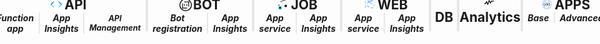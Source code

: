 <div style="overflow: hidden; position: absolute; top: 0; right: 0; bottom: 0; left: 0; margin: -5px 0 !important;">
    <div style="display: flex; flex-flow: row nowrap; justify-content: center; height: 55px; margin: 0px -15px;">
        <div style="box-sizing: border-box; border-left: 2px solid transparent; border-right: 2px solid #e7e7e7; display: flex; flex: 1.5; flex-direction: column; width: 100%;">
            <div style="display: flex; flex-flow: row nowrap; justify-content: center;">
                <h2 style="margin: 0px; padding: 0px; display: flex; align-items: center; justify-content: center; flex-wrap: wrap;">
                    <svg style="
                            max-width: 20px;
                            max-height: 20px;
                            margin-right: 2px;
                        "><g><title></title><defs></defs><path fill="#50e6ff" d="m5.5 13.1-.6.6a.3.3 0 0 1-.4 0L.2 9.4a.608.608 0 0 1 0-.8L.7 8l4.8 4.8a.188.188 0 0 1 0 .3z"></path><path fill="#1490df" d="m4.8 4.3.6.6a.3.3 0 0 1 0 .4L.8 9.9l-.6-.6a.6.6 0 0 1 0-.8l4.3-4.3a.367.367 0 0 1 .3.1z"></path><path fill="#50e6ff" d="m17.3 8 .6.6a.608.608 0 0 1 0 .8l-4.4 4.4a.3.3 0 0 1-.4 0l-.6-.6a.3.3 0 0 1 0-.4L17.3 8z"></path><path fill="#1490df" d="m17.8 9.3-.6.6-4.7-4.7a.3.3 0 0 1 0-.4l.6-.6a.3.3 0 0 1 .4 0l4.3 4.3a.6.6 0 0 1 0 .8z"></path><path fill="url(#6960815c-66a2-4159-835d-38a84ec3a016)" d="M8.3 9.9H4.7a.215.215 0 0 1-.2-.2v-.1l4.3-8.5c.1 0 .1-.1.2-.1h4.2a.215.215 0 0 1 .2.2v.1L8.4 8h4.9a.215.215 0 0 1 .2.2.1.1 0 0 1-.1.1l-8.2 8.5c-.1 0-.6.5-.4-.2z"></path></g>
                    </svg>
                    <span>API</span>
                </h2>
            </div>
            <div style="display: flex; flex-flow: row nowrap; justify-content: center; align-content: center; align-items: center;">
                <div style="display: flex; flex: 1; width: 100%; border-right: 1px solid #e7e7e7; padding: 0px 7.5px; height: 100%; flex-flow: row nowrap; justify-content: center; align-items: center;">
                    <h5 style="margin: 0; padding: 0; text-align: center;">Function app</h5>
                </div>
                <div style="display: flex; flex: 1; width: 100%; border-left: 1px solid #e7e7e7; border-right: 1px solid #e7e7e7; padding: 0px 7.5px; height: 100%; flex-flow: row nowrap; justify-content: center; align-items: center;">
                    <h5 style="margin: 0; padding: 0; text-align: center;">App Insights</h5>
                </div>
                <div style="display: flex; flex: 1; width: 100%; border-left: 1px solid #e7e7e7; padding: 0px 7.5px; height: 100%; flex-flow: row nowrap; justify-content: center; align-items: center;">
                    <h5 style="margin: 0; padding: 0; text-align: center; font-size: 0.9em;">API Management</h5>
                </div>
            </div>
        </div>
        <div style="box-sizing: border-box; display: flex; flex: 1; flex-direction: column; width: 100%; border-left: 2px solid #e7e7e7; border-right: 2px solid #e7e7e7;">
            <div style="display: flex; flex-flow: row nowrap; justify-content: center;">
                <h2 style="margin: 0px; padding: 0px; display: flex; align-items: center; justify-content: center; flex-wrap: wrap;">
                    <svg style="
                            max-width: 20px;
                            max-height: 20px;
                            margin-right: 2px;
                        "><svg class="" role="presentation" focusable="false" xmlns:svg="http://www.w3.org/2000/svg" xmlns:xlink="http://www.w3.org/1999/xlink" data-type="1" viewBox="0 0 88 88"><g><title></title><title>Asset 5</title><g class="msportalfx-svg-c15"><circle cx="36" cy="44" r="4"></circle><circle cx="52" cy="44" r="4"></circle><path d="M20 33h5v35h-5z"></path><path d="M20 63h35v5H20zm43-43h5v35h-5z"></path><path d="M33 20h35v5H33z"></path><path d="M44 0a44 44 0 1 0 44 44A44 44 0 0 0 44 0Zm0 82a38 38 0 1 1 38-38 38 38 0 0 1-38 38Z"></path></g></g></svg>
                    </svg>
                    <span>BOT</span>
                </h2>
            </div>
            <div style="display: flex; flex-flow: row nowrap; justify-content: center; align-content: center; align-items: center;">
                <div style="display: flex; flex: 1; width: 100%; border-right: 1px solid #e7e7e7; padding: 0px 7.5px; height: 100%; flex-flow: row nowrap; justify-content: center; align-items: center;">
                    <h5 style="margin: 0; padding: 0; text-align: center;">Bot registration</h5>
                </div>
                <div style="display: flex; flex: 1; width: 100%; border-left: 1px solid #e7e7e7; padding: 0px 7.5px; height: 100%; flex-flow: row nowrap; justify-content: center; align-items: center;">
                    <h5 style="margin: 0; padding: 0; text-align: center;">App Insights</h5>
                </div>
            </div>
        </div>
        <div style="box-sizing: border-box; display: flex; flex: 1; flex-direction: column; width: 100%; border-left: 2px solid #e7e7e7; border-right: 2px solid #e7e7e7;">
            <div style="display: flex; flex-flow: row nowrap; justify-content: center;">
                <h2 style="margin: 0px; padding: 0px; display: flex; align-items: center; justify-content: center; flex-wrap: wrap;">
                    <svg style="
                            max-width: 20px;
                            max-height: 20px;
                            margin-right: 2px;
                        "><g><title></title><defs></defs><title>MsPortalFx.base.images-77</title><path fill="url(#21e371d5-61c9-4485-af51-d22e7dafb453)" d="M12.257 13.19A7.289 7.289 0 1 1 3.323 1.67l.077-.056a7.289 7.289 0 0 1 8.857 11.576"></path><path d="M5.808 5.913a11.162 11.162 0 0 1 7.642-3.071A7.185 7.185 0 0 0 12.176 1.6a12.386 12.386 0 0 0-4.026.95 10.628 10.628 0 0 0-3.5 2.414 2.348 2.348 0 0 1 1.158.949zM2.2 8.841a16.236 16.236 0 0 0-.717 2.25 7.7 7.7 0 0 0 .534.791 6.782 6.782 0 0 0 .475.555 15.3 15.3 0 0 1 .928-2.975 2.332 2.332 0 0 1-1.22-.621z" opacity=".6" class="msportalfx-svg-c01"></path><path fill="#f2f2f2" d="M3.039 4.952a10.239 10.239 0 0 1-.591-2.526 7.277 7.277 0 0 0-.948 1.25A11.361 11.361 0 0 0 1.991 5.7a2.33 2.33 0 0 1 1.048-.748z" opacity=".55"></path><circle cx="3.825" cy="7.157" r="2.343" fill="url(#21e371d5-61c9-4485-af51-d22e7dafb450)"></circle><path fill="#f2f2f2" d="M7.241 11.435a1.515 1.515 0 0 1 .459-1.088 10.307 10.307 0 0 1-2.165-1.592 2.336 2.336 0 0 1-1.28.7 10.213 10.213 0 0 0 1.245 1.1 10.6 10.6 0 0 0 1.755 1.07 1.4 1.4 0 0 1-.014-.19zm5.401.182a10.288 10.288 0 0 1-2.362-.275c0 .031.005.062.005.093a1.515 1.515 0 0 1-.433 1.065 11.879 11.879 0 0 0 2.925.209 7.185 7.185 0 0 0 .987-1.152 10.517 10.517 0 0 1-1.122.06z" opacity=".55"></path><circle cx="8.763" cy="11.435" r="1.522" fill="url(#21e371d5-61c9-4485-af51-d22e7dafb451)"></circle><path fill="#f2f2f2" d="M10.635 7.368a1.588 1.588 0 0 1 .525-.848 21.663 21.663 0 0 1-3.827-3.558A14.576 14.576 0 0 1 5.632.457 7.227 7.227 0 0 0 4.7.816a15.211 15.211 0 0 0 1.829 2.732 22.61 22.61 0 0 0 4.106 3.82z" opacity=".7"></path><circle cx="12.232" cy="7.66" r="1.617" fill="#f2f2f2"></circle><path fill="#f2f2f2" d="M14.948 8.75c-.1-.05-.18-.094-.275-.145l-.026-.014c-.086-.045-.17-.091-.254-.137l-.047-.026-.229-.128-.056-.032c-.091-.051-.181-.1-.27-.154a1.536 1.536 0 0 1-.546.793c.105.062.212.123.321.184l.072.041.3.165.029.016c.241.131.487.262.739.391a7.107 7.107 0 0 0 .243-.955z" opacity=".55"></path><circle cx="3.825" cy="7.157" r="2.343" fill="url(#21e371d5-61c9-4485-af51-d22e7dafb450)"></circle><circle cx="8.763" cy="11.435" r="1.522" fill="#f2f2f2"></circle><path fill="url(#21e371d5-61c9-4485-af51-d22e7dafb452)" d="m17.5 10.571-.317-.958h-1.287l-.485-.566.154-1.281-.895-.45-.112.112-.8.8-.744-.052-.8-1.02-.958.317-.006.151V8.76l-.566.485-1.26-.157-.449.894.112.112.8.8-.051.743-1.037.81.317.957.151.006h1.136l.485.566-.154 1.281.895.449.112-.112.8-.8.744.052.8 1.02.958-.317.006-.151v-1.135l.566-.486 1.281.154.45-.894-.112-.113-.8-.8.052-.744zm-3.739 2.779a1.941 1.941 0 1 1 1.233-2.45 1.94 1.94 0 0 1-1.233 2.45z"></path><path fill="#50e6ff" d="M7.613 14.753v-.794l-.113-.041-.85-.279-.221-.539.432-.919-.561-.562-.112.056-.794.4-.543-.223-.344-.952h-.794l-.042.111-.278.85-.544.223-.905-.432-.557.557.055.112.4.794-.222.543L.649 14v.8l.111.042.85.279.223.543-.432.919.557.557.111-.056.794-.4.543.222.349.962h.794l.041-.112.279-.85.543-.222.92.431.557-.557-.056-.111-.4-.794.223-.543zm-3.482 1.153a1.529 1.529 0 1 1 1.528-1.529 1.528 1.528 0 0 1-1.528 1.529z"></path><circle cx="13.151" cy="11.507" r="1.941" class="msportalfx-svg-c01"></circle><circle cx="4.131" cy="14.377" r="1.528" class="msportalfx-svg-c01"></circle></g>
                    </svg>
                    <span>JOB</span>
                </h2>
            </div>
            <div style="display: flex; flex-flow: row nowrap; justify-content: center; align-content: center; align-items: center;">
                <div style="display: flex; flex: 1; width: 100%; border-right: 1px solid #e7e7e7; padding: 0px 7.5px; height: 100%; flex-flow: row nowrap; justify-content: center; align-items: center;">
                    <h5 style="margin: 0; padding: 0; text-align: center;">App service</h5>
                </div>
                <div style="display: flex; flex: 1; width: 100%; border-left: 1px solid #e7e7e7; padding: 0px 7.5px; height: 100%; flex-flow: row nowrap; justify-content: center; align-items: center;">
                    <h5 style="margin: 0; padding: 0; text-align: center;">App Insights</h5>
                </div>
            </div>
        </div>
        <div style="box-sizing: border-box; display: flex; flex: 1; flex-direction: column; width: 100%; border-left: 2px solid #e7e7e7; border-right: 2px solid #e7e7e7;">
            <div style="display: flex; flex-flow: row nowrap; justify-content: center;">
                <h2 style="margin: 0px; padding: 0px; display: flex; align-items: center; justify-content: center; flex-wrap: wrap;">
                    <svg style="
                            max-width: 20px;
                            max-height: 20px;
                            margin-right: 2px;
                        "><g><title></title><defs></defs><path fill="url(#6960815c-66a2-4159-835d-38a84ec3a015)" d="M14.209 15.717A8.5 8.5 0 0 1 3.791 2.283l.086-.065a8.5 8.5 0 0 1 10.332 13.5"></path><path fill="#83b9f9" d="M2.481 10.645a18.877 18.877 0 0 0-.836 2.624 9.46 9.46 0 0 0 .622.922 8.126 8.126 0 0 0 .555.647 17.828 17.828 0 0 1 1.083-3.468 2.72 2.72 0 0 1-1.424-.725zM3.46 6.11a11.947 11.947 0 0 1-.689-2.945 8.4 8.4 0 0 0-1.1 1.458 13.23 13.23 0 0 0 .568 2.362A2.731 2.731 0 0 1 3.46 6.11z"></path><circle cx="4.377" cy="8.681" r="2.732" fill="url(#6960815c-66a2-4159-835d-38a84ec3a013)"></circle><path fill="#83b9f9" d="M8.36 13.67a1.764 1.764 0 0 1 .54-1.27 11.978 11.978 0 0 1-2.525-1.857 2.716 2.716 0 0 1-1.492.821 11.821 11.821 0 0 0 1.447 1.287A12.384 12.384 0 0 0 8.376 13.9a1.9 1.9 0 0 1-.016-.23zm6.298.212a11.928 11.928 0 0 1-2.754-.321c0 .036.006.072.006.109a1.767 1.767 0 0 1-.506 1.24 13.883 13.883 0 0 0 3.412.243 8.479 8.479 0 0 0 1.151-1.343 12.188 12.188 0 0 1-1.309.072z"></path><circle cx="10.135" cy="13.67" r="1.775" fill="url(#6960815c-66a2-4159-835d-38a84ec3a014)"></circle><path fill="#83b9f9" d="M9.653 5.1A13.556 13.556 0 0 1 15.6 3.65a8.4 8.4 0 0 0-1.486-1.445A14.443 14.443 0 0 0 9.42 3.313c-.328.14-.646.3-.959.467A16.964 16.964 0 0 1 6.484.868a8.645 8.645 0 0 0-1.084.419A17.744 17.744 0 0 0 7.457 4.38a12.382 12.382 0 0 0-2.114 1.748 2.731 2.731 0 0 1 1.346 1.1 11.932 11.932 0 0 1 1.926-1.536 27.632 27.632 0 0 0 3.7 3.235 1.844 1.844 0 0 1 .612-.988A26.781 26.781 0 0 1 9.653 5.1z"></path><circle cx="14.18" cy="9.268" r="1.885" fill="#f2f2f2"></circle><path fill="#83b9f9" d="M17.347 10.539a19.22 19.22 0 0 1-.321-.169L17 10.354l-.3-.16-.055-.03-.267-.149-.066-.036L16 9.8a1.8 1.8 0 0 1-.637.925l.374.214.084.047c.115.065.231.129.348.193l.034.019q.42.23.862.456a8.493 8.493 0 0 0 .283-1.114z"></path><circle cx="4.377" cy="8.681" r="2.732" fill="#f2f2f2"></circle><circle cx="10.135" cy="13.67" r="1.775" fill="#f2f2f2"></circle></g>
                    </svg>
                    <span>WEB</span>
                </h2>
            </div>
            <div style="display: flex; flex-flow: row nowrap; justify-content: center; align-content: center; align-items: center;">
                <div style="display: flex; flex: 1; width: 100%; border-right: 1px solid #e7e7e7; padding: 0px 7.5px; height: 100%; flex-flow: row nowrap; justify-content: center; align-items: center;">
                    <h5 style="margin: 0; padding: 0; text-align: center;">App service</h5>
                </div>
                <div style="display: flex; flex: 1; width: 100%; border-left: 1px solid #e7e7e7; padding: 0px 7.5px; height: 100%; flex-flow: row nowrap; justify-content: center; align-items: center;">
                    <h5 style="margin: 0; padding: 0; text-align: center;">App Insights</h5>
                </div>
            </div>
        </div>
        <div style="box-sizing: border-box; display: flex; flex: 0.5; width: 100%; border-left: 2px solid #e7e7e7; border-right: 2px solid #e7e7e7; flex-direction: column;">
            <h2 style="margin: 0px; padding: 0px; display: flex; align-items: center; justify-content: center; flex-wrap: wrap;">
                <svg style="
                        max-width: 20px;
                        max-height: 20px;
                        margin-right: 2px;
                    "><g><title></title><defs></defs><path fill="url(#6960815c-66a2-4159-835d-38a84ec3a018)" d="M9 5.14c-3.54 0-6.41-1-6.41-2.32v12.36c0 1.27 2.82 2.3 6.32 2.32H9c3.54 0 6.41-1 6.41-2.32V2.82c0 1.29-2.87 2.32-6.41 2.32z"></path><path fill="#e8e8e8" d="M15.41 2.82c0 1.29-2.87 2.32-6.41 2.32s-6.41-1-6.41-2.32S5.46.5 9 .5s6.41 1 6.41 2.32"></path><path fill="#50e6ff" d="M13.92 2.63c0 .82-2.21 1.48-4.92 1.48s-4.92-.66-4.92-1.48S6.29 1.16 9 1.16s4.92.66 4.92 1.47"></path><path fill="#198ab3" d="M9 3a11.55 11.55 0 0 0-3.89.57A11.42 11.42 0 0 0 9 4.11a11.15 11.15 0 0 0 3.89-.58A11.84 11.84 0 0 0 9 3z"></path><path fill="url(#6960815c-66a2-4159-835d-38a84ec3a017)" d="M12.9 11.4V8H12v4.13h2.46v-.73zM5.76 9.73a1.83 1.83 0 0 1-.51-.31.44.44 0 0 1-.12-.32.34.34 0 0 1 .15-.3.68.68 0 0 1 .42-.12 1.62 1.62 0 0 1 1 .29v-.86a2.58 2.58 0 0 0-1-.16 1.64 1.64 0 0 0-1.09.34 1.08 1.08 0 0 0-.42.89c0 .51.32.91 1 1.21a2.88 2.88 0 0 1 .62.36.42.42 0 0 1 .15.32.38.38 0 0 1-.16.31.81.81 0 0 1-.45.11 1.66 1.66 0 0 1-1.09-.42V12a2.17 2.17 0 0 0 1.07.24 1.88 1.88 0 0 0 1.18-.33 1.08 1.08 0 0 0 .33-.91 1.05 1.05 0 0 0-.25-.7 2.42 2.42 0 0 0-.83-.57zM11 11.32a2.34 2.34 0 0 0 .33-1.26A2.32 2.32 0 0 0 11 9a1.81 1.81 0 0 0-.7-.75 2 2 0 0 0-1-.26 2.11 2.11 0 0 0-1.08.27 1.86 1.86 0 0 0-.73.74 2.46 2.46 0 0 0-.26 1.14 2.26 2.26 0 0 0 .24 1 1.76 1.76 0 0 0 .69.74 2.06 2.06 0 0 0 1 .3l.86 1h1.21L10 12.08a1.79 1.79 0 0 0 1-.76zm-1-.25a.94.94 0 0 1-.76.35.92.92 0 0 1-.76-.36 1.52 1.52 0 0 1-.29-1 1.53 1.53 0 0 1 .29-1 1 1 0 0 1 .78-.37.87.87 0 0 1 .75.37 1.62 1.62 0 0 1 .27 1 1.46 1.46 0 0 1-.28 1.01z"></path></g>
                </svg>
                <span>DB</span>
            </h2>
        </div>
        <div style="box-sizing: border-box; display: flex; flex: 0.5; width: 100%; border-left: 2px solid #e7e7e7; border-right: 2px solid #e7e7e7; flex-direction: column;">
            <h2 style="margin: 0px; padding: 0px; display: flex; align-items: center; justify-content: center; flex-wrap: wrap;">
                <svg style="
                        max-width: 20px;
                        max-height: 20px;
                        margin-right: 2px;
                    "><g><title></title><defs></defs><title>Icon-general-4</title><path d="M8.66 17.12c8.18-5.86 8.46-9.28 8.49-10.35.05-1.5-.15-5.41-4.15-5.72A4.26 4.26 0 0 0 8.66 3.9a4.28 4.28 0 0 0-4.39-2.85C.32 1.36.11 5.27.16 6.77c0 1.07.32 4.49 8.5 10.35" fill="url(#6960815c-66a2-4159-835d-38a84ec3a0c2)"></path><path d="M17.15 6.77C17.2 5.27 17 1.36 13 1.05A4.26 4.26 0 0 0 8.66 3.9a4.28 4.28 0 0 0-4.39-2.85C.32 1.36.11 5.27.16 6.77c0 1.07.24 4.44 8.43 10.3" fill="none"></path><path d="M17.15 6.18h-4a.17.17 0 0 0-.13.07l-1.21 2.09a.16.16 0 0 1-.27 0L9.81 5.05a.31.31 0 0 0-.56 0L7.59 10a.16.16 0 0 1-.29 0L5.88 6.71a.31.31 0 0 0-.55 0L3.39 10.2a.16.16 0 0 1-.13.08H1.42a13 13 0 0 0 .9 1.22H4a.13.13 0 0 0 .13-.08l1.21-2.23a.16.16 0 0 1 .28 0l1.66 3.86a.31.31 0 0 0 .58 0l1.75-5.2a.15.15 0 0 1 .28 0l1.46 2.77a.3.3 0 0 0 .53 0l1.86-3.13a.16.16 0 0 1 .13-.08h3.23" class="msportalfx-svg-c01"></path></g>
                </svg>
                <span>Analytics</span>
            </h2>
        </div>
        <div style="box-sizing: border-box; display: flex; flex: 1; width: 100%; flex-direction: column; border-left: 2px solid #e7e7e7; border-right: 2px solid transparent;">
            <div style="display: flex; flex-flow: row nowrap; justify-content: center;">
                <h2 style="margin: 0px; padding: 0px; display: flex; align-items: center; justify-content: center; flex-wrap: wrap;">
                    <svg style="
                            max-width: 20px;
                            max-height: 20px;
                            margin-right: 2px;
                        "><g><title></title><defs></defs><title>Icon-networking-64</title><path d="M14.21 15.72A8.5 8.5 0 0 1 3.79 2.28l.09-.06a8.5 8.5 0 0 1 10.33 13.5" fill="url(#6960815c-66a2-4159-835d-38a84ec3a13b)"></path><path d="M9 1.31A7.69 7.69 0 1 0 16.69 9 7.7 7.7 0 0 0 9 1.31Zm5.15 2.59a7.37 7.37 0 0 1-2.15.8A8.83 8.83 0 0 0 10.75 2a7.2 7.2 0 0 1 3.4 1.9ZM9 1.74a6.59 6.59 0 0 1 1.09.09 7.48 7.48 0 0 1 1.53 3 15.12 15.12 0 0 1-5.45 0 7.38 7.38 0 0 1 1.51-2.94A7.34 7.34 0 0 1 9 1.74ZM7 2a8.72 8.72 0 0 0-1.27 2.68 5.58 5.58 0 0 1-1.9-.77A7.35 7.35 0 0 1 7 2ZM3.72 14a5.27 5.27 0 0 1 1.78-.76 7.08 7.08 0 0 0 1.35 2.72A7.25 7.25 0 0 1 3.72 14Zm6.41 2.2a7.08 7.08 0 0 1-1.13.06 6.83 6.83 0 0 1-1.44-.15 6 6 0 0 1-1.67-3 14.73 14.73 0 0 1 5.88 0 6 6 0 0 1-1.69 3Zm.73-.16a7.13 7.13 0 0 0 1.38-2.8 6.68 6.68 0 0 1 2 .83A7.13 7.13 0 0 1 10.86 16Zm1.48-3.22c.08-.36.15-.73.2-1.12l-.46.11c-.05.31-.1.62-.17.91a15.23 15.23 0 0 0-6.09 0c-.07-.27-.12-.56-.17-.86a.28.28 0 0 1 0-.09l-.46-.13a2.36 2.36 0 0 0 0 .28c0 .32.11.62.17.91a5.9 5.9 0 0 0-2 .85 7.24 7.24 0 0 1 .11-9.4 6.29 6.29 0 0 0 2.08.86c-.07.24-.13.5-.18.76s0 .25-.08.37l.47-.11v-.17c.06-.26.12-.51.19-.75A14.89 14.89 0 0 0 9 5.48a15 15 0 0 0 2.78-.26c.07.27.14.56.2.85l.46.11q-.11-.54-.24-1a7.73 7.73 0 0 0 2.3-.91 7.22 7.22 0 0 1 .06 9.49 7.28 7.28 0 0 0-2.22-.97Z" fill="#5ea0ef"></path><path d="M3.69 7a7.92 7.92 0 0 1 1.16-.08 2.44 2.44 0 0 1 1.71.52 2 2 0 0 1 .59 1.46 2.21 2.21 0 0 1-.61 1.64 2.6 2.6 0 0 1-1.86.61 9.17 9.17 0 0 1-1-.05Zm.55 3.73a4 4 0 0 0 .55 0 1.62 1.62 0 0 0 1.79-1.81A1.5 1.5 0 0 0 4.87 7.3a3.17 3.17 0 0 0-.63 0Zm3.62.38V6.9h.59L9.8 9a12.18 12.18 0 0 1 .76 1.37c-.05-.56-.06-1.07-.06-1.73V6.9h.5v4.21h-.55L9.13 9c-.29-.47-.57-1-.79-1.4v3.54Zm4.03-.66a2 2 0 0 0 1 .27c.56 0 .88-.29.88-.72s-.22-.62-.79-.83-1.12-.6-1.12-1.2a1.22 1.22 0 0 1 1.37-1.14 2 2 0 0 1 .93.2l-.16.45a1.63 1.63 0 0 0-.8-.2c-.58 0-.8.34-.8.63s.26.59.84.81 1.08.62 1.08 1.24-.48 1.21-1.48 1.21a2.16 2.16 0 0 1-1.07-.27Z" class="msportalfx-svg-c01"></path></g>
                    </svg>
                    <span>APPS</span>
                </h2>
            </div>
            <div style="display: flex; flex-flow: row nowrap; justify-content: center; align-content: center; align-items: center;">
                <div style="display: flex; flex: 1; width: 100%; border-right: 1px solid #e7e7e7; padding: 0px 7.5px; height: 100%; flex-flow: row nowrap; justify-content: center; align-items: center;">
                    <h5 style="margin: 0; padding: 0; text-align: center;">Base</h5>
                </div>
                <div style="display: flex; flex: 1; width: 100%; border-left: 1px solid #e7e7e7; padding: 0px 7.5px; height: 100%; flex-flow: row nowrap; justify-content: center; align-items: center;">
                    <h5 style="margin: 0; padding: 0; text-align: center;">Advanced</h5>
                </div>
            </div>
        </div>
    </div>
</div>
